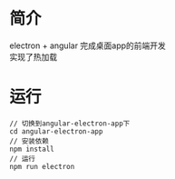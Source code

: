 # 简介
electron + angular 完成桌面app的前端开发<br>
实现了热加载
# 运行
```
// 切换到angular-electron-app下
cd angular-electron-app
// 安装依赖
npm install
// 运行
npm run electron
```
